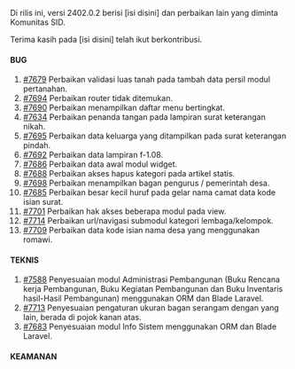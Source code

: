 Di rilis ini, versi 2402.0.2 berisi [isi disini] dan perbaikan lain yang diminta Komunitas SID.

Terima kasih pada [isi disini] telah ikut berkontribusi.


#### BUG

1. [#7679](https://github.com/OpenSID/OpenSID/issues/7679) Perbaikan validasi luas tanah pada tambah data persil modul pertanahan.
2. [#7694](https://github.com/OpenSID/OpenSID/issues/7694) Perbaikan router tidak ditemukan.
3. [#7690](https://github.com/OpenSID/OpenSID/issues/7690) Perbaikan menampilkan daftar menu bertingkat.
4. [#7634](https://github.com/OpenSID/OpenSID/issues/7634) Perbaikan penanda tangan pada lampiran surat keterangan nikah.
5. [#7695](https://github.com/OpenSID/OpenSID/issues/7695) Perbaikan data keluarga yang ditampilkan pada surat keterangan pindah.
6. [#7692](https://github.com/OpenSID/OpenSID/issues/7692) Perbaikan data lampiran f-1.08.
7. [#7686](https://github.com/OpenSID/OpenSID/issues/7686) Perbaikan data awal modul widget.
8. [#7688](https://github.com/OpenSID/OpenSID/issues/7688) Perbaikan akses hapus kategori pada artikel statis.
9. [#7698](https://github.com/OpenSID/OpenSID/issues/7698) Perbaikan menampilkan bagan pengurus / pemerintah desa.
10. [#7685](https://github.com/OpenSID/OpenSID/issues/7685) Perbaikan besar kecil huruf pada gelar nama camat data kode isian surat.
11. [#7701](https://github.com/OpenSID/OpenSID/issues/7701) Perbaikan hak akses beberapa modul pada view.
12. [#7714](https://github.com/OpenSID/OpenSID/issues/7714) Perbaikan url/navigasi submodul kategori lembaga/kelompok.
13. [#7709](https://github.com/OpenSID/OpenSID/issues/7709) Perbaikan data kode isian nama desa yang menggunakan romawi.


#### TEKNIS

1. [#7588](https://github.com/OpenSID/OpenSID/issues/7588) Penyesuaian modul Administrasi Pembangunan (Buku Rencana kerja Pembangunan, Buku Kegiatan Pembangunan dan Buku Inventaris hasil-Hasil Pembangunan) menggunakan ORM dan Blade Laravel.
2. [#7713](https://github.com/OpenSID/OpenSID/issues/7713) Penyesuaian pengaturan ukuran bagan serangam dengan yang lain, berada di pojok kanan atas.
3. [#7683](https://github.com/OpenSID/OpenSID/issues/7683) Penyesuaian modul Info Sistem menggunakan ORM dan Blade Laravel.

#### KEAMANAN

